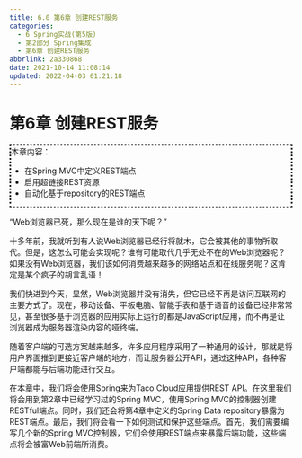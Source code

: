 ```yaml
---
title: 6.0 第6章 创建REST服务
categories: 
  - 6 Spring实战(第5版)
  - 第2部分 Spring集成
  - 第6章 创建REST服务
abbrlink: 2a330868
date: 2021-10-14 11:08:14
updated: 2022-04-03 01:21:18
---
```

# 第6章 创建REST服务

<div style=" border-style:dotted;">本章内容：<ul><li>在Spring MVC中定义REST端点</li><li>启用超链接REST资源</li><li>自动化基于repository的REST端点</li></ul></div>

“Web浏览器已死，那么现在是谁的天下呢？”

十多年前，我就听到有人说Web浏览器已经行将就木，它会被其他的事物所取代。但是，这怎么可能会实现呢？谁有可能取代几乎无处不在的Web浏览器呢？如果没有Web浏览器，我们该如何消费越来越多的网络站点和在线服务呢？这肯定是某个疯子的胡言乱语！

我们快进到今天，显然，Web浏览器并没有消失，但它已经不再是访问互联网的主要方式了。现在，移动设备、平板电脑、智能手表和基于语音的设备已经非常常见，甚至很多基于浏览器的应用实际上运行的都是JavaScript应用，而不再是让浏览器成为服务器渲染内容的哑终端。

随着客户端的可选方案越来越多，许多应用程序采用了一种通用的设计，那就是将用户界面推到更接近客户端的地方，而让服务器公开API，通过这种API，各种客户端都能与后端功能进行交互。

在本章中，我们将会使用Spring来为Taco Cloud应用提供REST API。在这里我们将会用到第2章中已经学习过的Spring MVC，使用Spring MVC的控制器创建RESTful端点。同时，我们还会将第4章中定义的Spring Data repository暴露为REST端点。最后，我们将会看一下如何测试和保护这些端点。首先，我们需要编写几个新的Spring MVC控制器，它们会使用REST端点来暴露后端功能，这些端点将会被富Web前端所消费。

